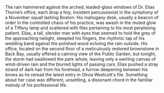 The rain hammered against the arched, leaded-glass windows of Dr. Elias Thorne’s office, each drop a tiny, insistent percussionist in the symphony of a November squall lashing Boston. His mahogany desk, usually a beacon of order in the controlled chaos of his practice, was awash in the muted glow of a Tiffany lamp and scattered with files pertaining to his most perplexing patient. Elias, a tall, slender man with eyes that seemed to hold the grey of the approaching twilight, steepled his fingers, the rhythmic tap of his wedding band against the polished wood echoing the rain outside.  His office, located on the second floor of a meticulously restored brownstone in Back Bay, usually offered a calming view of the Public Garden, but tonight, the storm had swallowed the park whole, leaving only a swirling canvas of wind-driven rain and the blurred lights of passing cars. Elias pushed a stray strand of dark hair from his forehead, a furrow deepening between his brows as he reread the latest entry in Olivia Westcott's file. Something about her case was different, unsettling, a dissonant chord in the familiar melody of his professional life.
